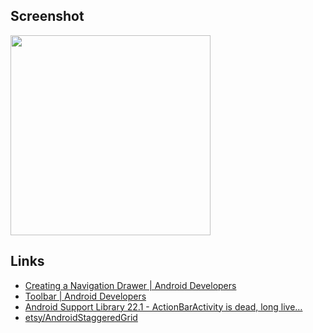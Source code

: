 ## Screenshot

<img src="https://raw.githubusercontent.com/rejasupotaro/MaterialDesignSample/master/images/sample.gif" width="320px">

## Links

- [Creating a Navigation Drawer | Android Developers](https://developer.android.com/training/implementing-navigation/nav-drawer.html)
- [Toolbar | Android Developers](https://developer.android.com/reference/android/widget/Toolbar.html)
- [Android Support Library 22.1 - ActionBarActivity is dead, long live…](https://plus.google.com/+AndroidDevelopers/posts/LNyDnnBYJ8r)
- [etsy/AndroidStaggeredGrid](https://github.com/etsy/AndroidStaggeredGrid)

